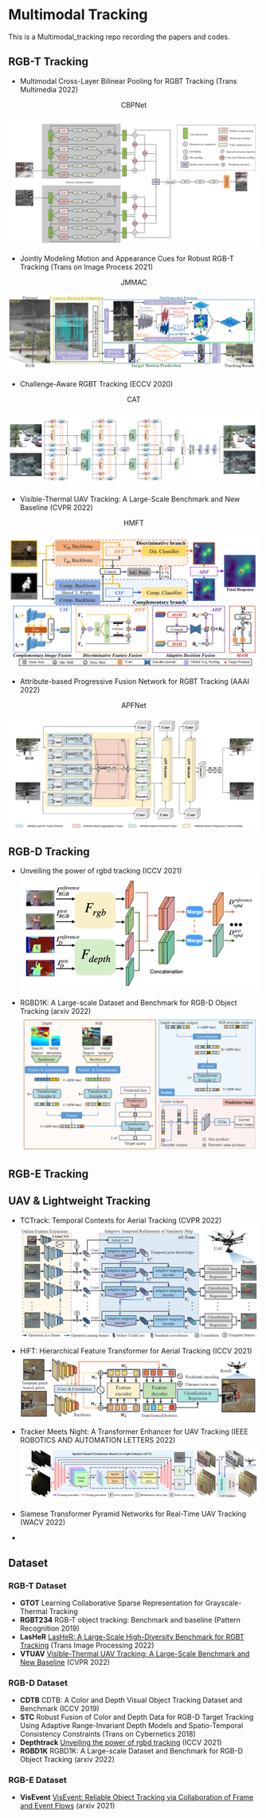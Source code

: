 # Multimodal Tracking
This is a Multimodal_tracking repo recording the papers and codes.

## RGB-T Tracking
- Multimodal Cross-Layer Bilinear Pooling for RGBT Tracking (Trans Multimedia 2022)
<center>CBPNet</center>

![CBPNet](imgs/xuMultimodalCrossLayerBilinear2022.PNG)

- Jointly Modeling Motion and Appearance Cues for Robust RGB-T Tracking (Trans on Image Process 2021)
<center>JMMAC</center>

![JMMAC](imgs/JMMAC.PNG)

- Challenge-Aware RGBT Tracking (ECCV 2020)
<center>CAT</center>

![CAT](imgs/liChallengeAwareRGBTTracking2020.PNG)

- Visible-Thermal UAV Tracking: A Large-Scale Benchmark and New Baseline (CVPR 2022)
<center>HMFT</center>

![HMFT](imgs/ngVisibleThermalUAVTracking2022.PNG)

- Attribute-based Progressive Fusion Network for RGBT Tracking (AAAI 2022)
<center>APFNet</center>

![APFNet](imgs/ttributeBasedProgressiveFusion2022.PNG)


## RGB-D Tracking
- Unveiling the power of rgbd tracking (ICCV 2021)
![DeT](imgs/yanDepthtrackUnveilingPower2021.PNG)

- RGBD1K: A Large-scale Dataset and Benchmark for RGB-D Object Tracking (arxiv 2022)
![SPT](imgs/zhuRGBD1KLargescaleDataset2022.PNG)


## RGB-E Tracking



## UAV & Lightweight Tracking
- TCTrack: Temporal Contexts for Aerial Tracking (CVPR 2022)
![TCTrack](imgs/caoTCTrackTemporalContexts2022.PNG)

- HiFT: Hierarchical Feature Transformer for Aerial Tracking (ICCV 2021)
![HiFT](imgs/caoHiFTHierarchicalFeature2021.PNG)

- Tracker Meets Night: A Transformer Enhancer for UAV Tracking (IEEE ROBOTICS AND AUTOMATION LETTERS 2022)
![TNtrack](imgs/yeTrackerMeetsNight2022.PNG)

- Siamese Transformer Pyramid Networks for Real-Time UAV Tracking (WACV 2022)
- 

## Dataset
### RGB-T Dataset
- **GTOT** Learning Collaborative Sparse Representation for Grayscale-Thermal Tracking
- **RGBT234**  RGB-T object tracking: Benchmark and baseline (Pattern Recognition 2019)
- **LasHeR** [LasHeR: A Large-Scale High-Diversity Benchmark for RGBT Tracking](https://github.com/BUGPLEASEOUT/LasHeR) (Trans Image Processing 2022)
- **VTUAV** [Visible-Thermal UAV Tracking: A Large-Scale Benchmark and New Baseline](https://zhang-pengyu.github.io/DUT-VTUAV/) (CVPR 2022)

### RGB-D Dataset
- **CDTB** CDTB: A Color and Depth Visual Object Tracking Dataset and Benchmark (ICCV 2019)
- **STC** Robust Fusion of Color and Depth Data for RGB-D Target Tracking Using Adaptive Range-Invariant Depth Models and Spatio-Temporal Consistency Constraints (Trans on Cybernetics 2018)
- **Depthtrack** [Unveiling the power of rgbd tracking](https://github.com/xiaozai/DeT) (ICCV 2021)
- **RGBD1K** RGBD1K: A Large-scale Dataset and Benchmark for RGB-D Object Tracking (arxiv 2022)


### RGB-E Dataset
- **VisEvent** [VisEvent: Reliable Object Tracking via Collaboration of Frame and Event Flows](https://sites.google.com/view/viseventtrack/) (arxiv 2021)